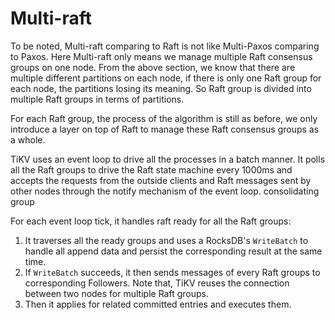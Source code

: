 # Multi-raft 

To be noted, Multi-raft comparing to Raft is not like Multi-Paxos comparing to Paxos. Here Multi-raft only means we manage multiple Raft consensus groups on one node. From the above section, we know that there are multiple different partitions on each node, if there is only one Raft group for each node, the partitions losing its meaning. So Raft group is divided into multiple Raft groups in terms of partitions.  

For each Raft group, the process of the algorithm is still as before, we only introduce a layer on top of Raft to manage these Raft consensus groups as a whole.

TiKV uses an event loop to drive all the processes in a batch manner. It polls all the Raft groups to drive the Raft state machine every 1000ms and accepts the requests from the outside clients and Raft messages sent by other nodes through the notify mechanism of the event loop. consolidating group

For each event loop tick, it handles raft ready for all the Raft groups:

1. It traverses all the ready groups and uses a RocksDB's `WriteBatch` to handle all append data and persist the corresponding result at the same time.
2. If `WriteBatch` succeeds, it then sends messages of every Raft groups to corresponding Followers. Note that, TiKV reuses the connection between two nodes for multiple Raft groups.
3. Then it applies for related committed entries and executes them.
